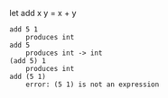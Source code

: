 let add x y = x + y

	add 5 1
		produces int
	add 5
		produces int -> int	
	(add 5) 1
		produces int
	add (5 1)
		error: (5 1) is not an expression
